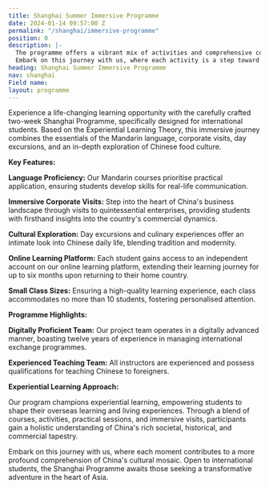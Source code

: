 ```yaml
---
title: Shanghai Summer Immersive Programme
date: 2024-01-14 09:57:00 Z
permalink: "/shanghai/immersive-programme"
position: 0
description: |-
  The programme offers a vibrant mix of activities and comprehensive course designs, providing students with a profound understanding of Chinese culture. Beyond kindling interest, it establishes a robust foundation for their academic and career journey.
  Embark on this journey with us, where each activity is a step toward a more profound comprehension of China's rich societal, historical, and commercial tapestry
heading: Shanghai Summer Immersive Programme
nav: shanghai
Field name: 
layout: programme
---
```


Experience a life-changing learning opportunity with the carefully crafted two-week Shanghai Programme, specifically designed for international students. Based on the Experiential Learning Theory, this immersive journey combines the essentials of the Mandarin language, corporate visits, day excursions, and an in-depth exploration of Chinese food culture.

**Key Features:**

**Language Proficiency:** Our Mandarin courses prioritise practical application, ensuring students develop skills for real-life communication.

**Immersive Corporate Visits:** Step into the heart of China's business landscape through visits to quintessential enterprises, providing students with firsthand insights into the country's commercial dynamics.

**Cultural Exploration:** Day excursions and culinary experiences offer an intimate look into Chinese daily life, blending tradition and modernity.

**Online Learning Platform:** Each student gains access to an independent account on our online learning platform, extending their learning journey for up to six months upon returning to their home country.

**Small Class Sizes:** Ensuring a high-quality learning experience, each class accommodates no more than 10 students, fostering personalised attention.

**Programme Highlights:**

**Digitally Proficient Team:** Our project team operates in a digitally advanced manner, boasting twelve years of experience in managing international exchange programmes.

**Experienced Teaching Team:** All instructors are experienced and possess qualifications for teaching Chinese to foreigners.

**Experiential Learning Approach:**

Our program champions experiential learning, empowering students to shape their overseas learning and living experiences. Through a blend of courses, activities, practical sessions, and immersive visits, participants gain a holistic understanding of China's rich societal, historical, and commercial tapestry.

Embark on this journey with us, where each moment contributes to a more profound comprehension of China's cultural mosaic. Open to international students, the Shanghai Programme awaits those seeking a transformative adventure in the heart of Asia.